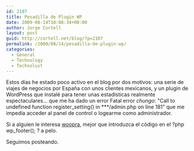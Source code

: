 ```yaml
---
id: 2107
title: Pesadilla de Plugin WP
date: 2009-08-14T10:08:34+00:00
author: Jorge Cortell
layout: post
guid: http://cortell.net/blog/?p=2107
permalink: /2009/08/14/pesadilla-de-plugin-wp/
categories:
  - General
  - Technology
  - Technolust
---
```

Estos días he estado poco activo en el blog por dos motivos: una serie de viajes de negocios por España con unos clientes mexicanos, y un plugin de WordPress que instalé para tener unas estadísticas realmente espectaculares... que me ha dado un error Fatal error _chungo_: "Call to undefined function register_setting() in \***/admin.php on line 181" que me impedía acceder al panel de control o logearme como administrador.

Si a alguien le interesa <a title="http://www.woopra.com/" href="http://www.woopra.com/" target="_blank">woopra</a>, mejor que introduzca el código en el ?php wp_footer(); ? a pelo.

Seguimos posteando.